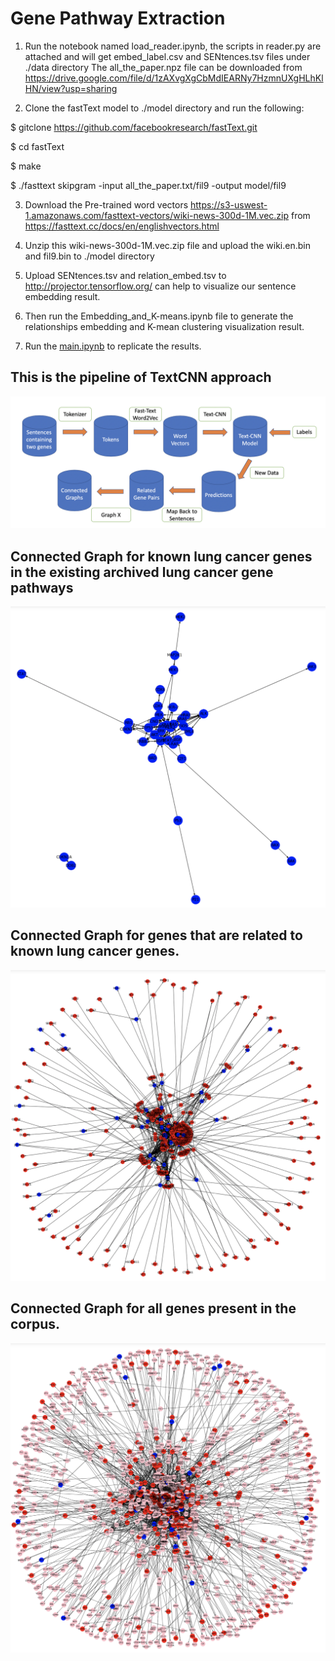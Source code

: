 # Gene Pathway Extraction

1. Run the notebook named load_reader.ipynb, the scripts in reader.py are attached and will get embed_label.csv and SENtences.tsv files under ./data directory The all_the_paper.npz file can be downloaded from https://drive.google.com/file/d/1zAXvgXgCbMdIEARNy7HzmnUXgHLhKlHN/view?usp=sharing

2. Clone the fastText model to ./model directory and run the following:

$ gitclone https://github.com/facebookresearch/fastText.git

$ cd fastText

$ make

$ ./fasttext skipgram -input all_the_paper.txt/fil9 -output model/fil9

3. Download the Pre-trained word vectors https://s3-uswest-1.amazonaws.com/fasttext-vectors/wiki-news-300d-1M.vec.zip from https://fasttext.cc/docs/en/englishvectors.html

4. Unzip this wiki-news-300d-1M.vec.zip file and upload the wiki.en.bin and fil9.bin to ./model directory

5. Upload SENtences.tsv and relation_embed.tsv to http://projector.tensorflow.org/ can help to visualize our sentence embedding result.

6. Then run the Embedding_and_K-means.ipynb file to generate the relationships embedding and K-mean clustering visualization result.

7. Run the [main.ipynb](./main.ipynb) to replicate the results.


## This is the pipeline of TextCNN approach
![image](https://github.com/Sapphirine/Gene-Pathway-Extraction/blob/master/figures/TextCNN.png?raw=true)
  
  
## Connected Graph for known lung cancer genes in the existing archived lung cancer gene pathways
![image](https://github.com/Sapphirine/Gene-Pathway-Extraction/blob/master/figures/known_cancer_genes.png?raw=true)
  
  
## Connected Graph for genes that are related to known lung cancer genes.
![image](https://github.com/Sapphirine/Gene-Pathway-Extraction/blob/master/figures/related_genes.png?raw=true)
  
  
## Connected Graph for all genes present in the corpus.
![image](https://github.com/Sapphirine/Gene-Pathway-Extraction/blob/master/figures/all_genes.png?raw=true)
      
